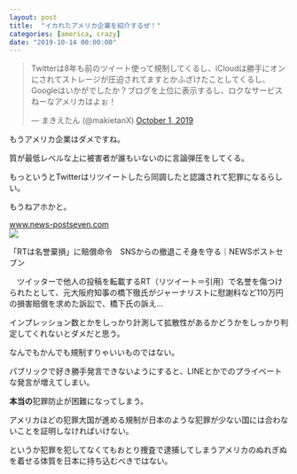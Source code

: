 ```yaml
---
layout: post
title:  "イカれたアメリカ企業を紹介するぜ！"
categories: [america, crazy]
date: "2019-10-14 00:00:00"
---
```


<blockquote class="twitter-tweet tw-align-center"><p lang="ja" dir="ltr">Twitterは8年も前のツイート使って規制してくるし、iCloudは勝手にオンにされてストレージが圧迫されてますとかふざけたことしてくるし、Googleはいかがでしたか？ブログを上位に表示するし、ロクなサービスねーなアメリカはよぉ！</p>&mdash; まきえたん (@makietanX) <a href="https://twitter.com/makietanX/status/1178878646909456384?ref_src=twsrc%5Etfw">October 1, 2019</a></blockquote> <script async src="https://platform.twitter.com/widgets.js" charset="utf-8"></script>

もうアメリカ企業はダメですね。

質が最低レベルな上に被害者が誰もいないのに言論弾圧をしてくる。

もっというとTwitterはリツイートしたら同調したと認識されて犯罪になるらしい。

もうねアホかと。


<div class="card">
  <a href="https://www.news-postseven.com/archives/20190920_1454916.html"></a>
  <div class="card__header">
    <a href="https://www.news-postseven.com/archives/20190920_1454916.html">www.news-postseven.com</a>
  </div>
  <div class="card__image">
    <img src="https://www.news-postseven.com/wp-content/uploads/2019/09/jiji_net_baka_hashimoto_1933.jpg">
  </div>
  <div class="card__title">
    <p>「RTは名誉棄損」に賠償命令　SNSからの撤退こそ身を守る｜NEWSポストセブン</p>
  </div>
  <div class="card__description">
    <p>　ツイッターで他人の投稿を転載するRT（リツイート＝引用）で名誉を傷つけられたとして、元大阪府知事の橋下徹氏がジャーナリストに慰謝料など110万円の損害賠償を求めた訴訟で、橋下氏の訴え…</p>
  </div>
</div>


インプレッション数とかをしっかり計測して拡散性があるかどうかをしっかり判定してくれないとダメだと思う。

なんでもかんでも規制すりゃいいものではない。

パブリックで好き勝手発言できないようにすると、LINEとかでのプライベートな発言が増えてしまい。

**本当の**犯罪防止が困難になってしまう。

アメリカほどの犯罪大国が進める規制が日本のような犯罪が少ない国には合わないことを証明しなければいけない。

というか犯罪を犯してなくてもおとり捜査で逮捕してしまうアメリカのぬれぎぬを着せる体質を日本に持ち込むべきではない。

